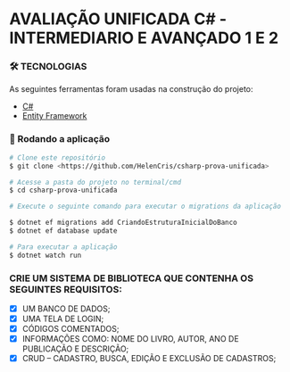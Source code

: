 # AVALIAÇÃO UNIFICADA C# - INTERMEDIARIO E AVANÇADO 1 E 2

### 🛠 TECNOLOGIAS

As seguintes ferramentas foram usadas na construção do projeto:

- [C#](https://docs.microsoft.com/en-us/dotnet/csharp/)
- [Entity Framework](https://entityframework-extensions.net/efcore-pomelo-mysql-provider)

### 🎲 Rodando a aplicação

```bash
# Clone este repositório
$ git clone <https://github.com/HelenCris/csharp-prova-unificada>

# Acesse a pasta do projeto no terminal/cmd
$ cd csharp-prova-unificada

# Execute o seguinte comando para executar o migrations da aplicação

$ dotnet ef migrations add CriandoEstruturaInicialDoBanco
$ dotnet ef database update

# Para executar a aplicação 
$ dotnet watch run

```

### CRIE UM SISTEMA DE BIBLIOTECA QUE CONTENHA OS SEGUINTES REQUISITOS:

- [x] UM BANCO DE DADOS;
- [x] UMA TELA DE LOGIN;
- [x] CÓDIGOS COMENTADOS;
- [x] INFORMAÇÕES COMO: NOME DO LIVRO, AUTOR, ANO DE PUBLICAÇÃO
E DESCRIÇÃO;
- [x] CRUD – CADASTRO, BUSCA, EDIÇÃO E EXCLUSÃO DE CADASTROS; 